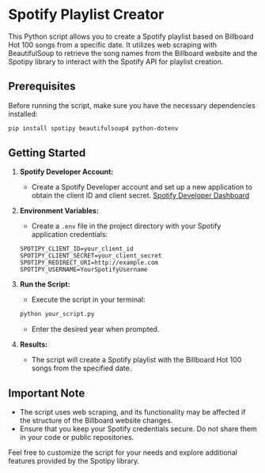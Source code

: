 # Spotify Playlist Creator

This Python script allows you to create a Spotify playlist based on Billboard Hot 100 songs from a specific date. It utilizes web scraping with BeautifulSoup to retrieve the song names from the Billboard website and the Spotipy library to interact with the Spotify API for playlist creation.

## Prerequisites

Before running the script, make sure you have the necessary dependencies installed:

```bash
pip install spotipy beautifulsoup4 python-dotenv
```

## Getting Started

1. **Spotify Developer Account:**
   - Create a Spotify Developer account and set up a new application to obtain the client ID and client secret. [Spotify Developer Dashboard](https://developer.spotify.com/dashboard/applications)

2. **Environment Variables:**
   - Create a `.env` file in the project directory with your Spotify application credentials:

   ```env
   SPOTIPY_CLIENT_ID=your_client_id
   SPOTIPY_CLIENT_SECRET=your_client_secret
   SPOTIPY_REDIRECT_URI=http://example.com
   SPOTIPY_USERNAME=YourSpotifyUsername
   ```

3. **Run the Script:**
   - Execute the script in your terminal:

   ```bash
   python your_script.py
   ```

   - Enter the desired year when prompted.

4. **Results:**
   - The script will create a Spotify playlist with the Billboard Hot 100 songs from the specified date.

## Important Note

- The script uses web scraping, and its functionality may be affected if the structure of the Billboard website changes.
- Ensure that you keep your Spotify credentials secure. Do not share them in your code or public repositories.

Feel free to customize the script for your needs and explore additional features provided by the Spotipy library.
